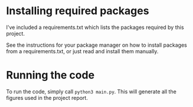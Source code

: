 # Installing required packages
I've included a requirements.txt which lists the packages required by this project.

See the instructions for your package manager on how to install packages
from a requirements.txt, or just read and install them manually.

# Running the code
To run the code, simply call `python3 main.py`. This will generate all
the figures used in the project report.
